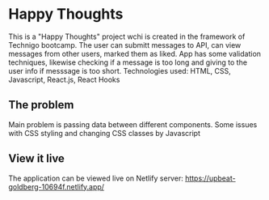 # Happy Thoughts

This is a "Happy Thoughts" project wchi is created in the framework of Technigo bootcamp. 
The user can submitt messages to API, can view messages from other users, marked them as liked.
App has some validation techniques, likewise checking if a message is too long and giving to the user info if messsage is too short.
Technologies used: HTML, CSS, Javascript, React.js, React Hooks

## The problem

Main problem is passing data between different components. Some issues with CSS styling and changing CSS classes by Javascript

## View it live

The application can be viewed live on Netlify server:
https://upbeat-goldberg-10694f.netlify.app/


